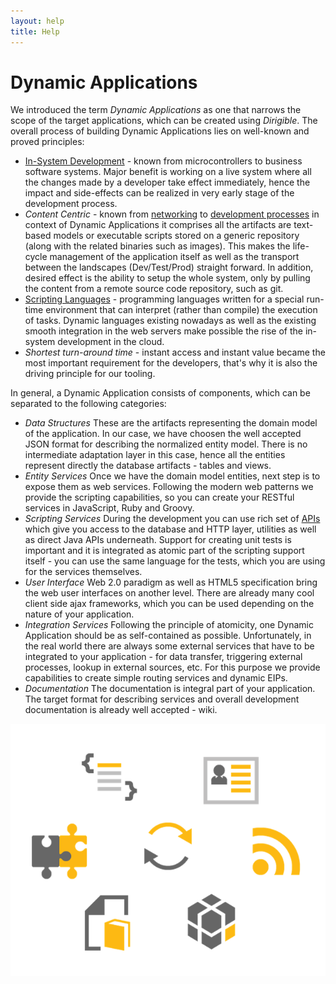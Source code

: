 ```yaml
---
layout: help
title: Help
---
```


Dynamic Applications
===

We introduced the term *Dynamic Applications* as one that narrows the scope of the target applications, which can be created using *Dirigible*.
The overall process of building Dynamic Applications lies on well-known and proved principles:

*	[In-System Development](http://en.wikipedia.org/wiki/In-system_programming) - known from microcontrollers to business software systems. Major benefit is working on a live system where all the changes made by a developer take effect immediately, hence the impact and side-effects can be realized in very early stage of the development process.
*	*Content Centric* - known from [networking](http://en.wikipedia.org/wiki/Named_data_networking) to [development processes](http://en.wikipedia.org/wiki/Domain-driven_design) in context of Dynamic Applications it comprises all the artifacts are text-based models or executable scripts stored on a generic repository (along with the related binaries such as images). This makes the life-cycle management of the application itself as well as the transport between the landscapes (Dev/Test/Prod) straight forward. 
In addition, desired effect is the ability to setup the whole system, only by pulling the content from a remote source code repository, such as git.
*	[Scripting Languages](http://en.wikipedia.org/wiki/Scripting_language) - programming languages written for a special run-time environment that can interpret (rather than compile) the execution of tasks. Dynamic languages existing nowadays as well as the existing smooth integration in the web servers make possible the rise of the in-system development in the cloud.
*	*Shortest turn-around time* - instant access and instant value became the most important requirement for the developers, that's why it is also the driving principle for our tooling.


In general, a Dynamic Application consists of components, which can be separated to the following categories:

*	*Data Structures*
These are the artifacts representing the domain model of the application. In our case, we have choosen the well accepted JSON format for describing the normalized entity model.
There is no intermediate adaptation layer in this case, hence all the entities represent directly the database artifacts - tables and views.
*	*Entity Services*
Once we have the domain model entities, next step is to expose them as web services. 
Following the modern web patterns we provide the scripting capabilities, so you can create your RESTful services in JavaScript, Ruby and Groovy.
*	*Scripting Services*
During the development you can use rich set of [APIs](api.html) which give you access to the database and HTTP layer, utilities as well as direct Java APIs underneath.
Support for creating unit tests is important and it is integrated as atomic part of the scripting support itself - you can use the same language for the tests, which you are using for the services themselves.
*	*User Interface*
Web 2.0 paradigm as well as HTML5 specification bring the web user interfaces on another level. There are already many cool client side ajax frameworks, which you can be used depending on the nature of your application.
*	*Integration Services*
Following the principle of atomicity, one Dynamic Application should be as self-contained as possible. Unfortunately, in the real world there are always some external services that have to be integrated to your application - for data transfer, triggering external processes, lookup in external sources, etc.
For this purpose we provide capabilities to create simple routing services and dynamic EIPs.
*	*Documentation*
The documentation is integral part of your application. The target format for describing services and overall development documentation is already well accepted - wiki.

![Target Application](images/target_app.png)

